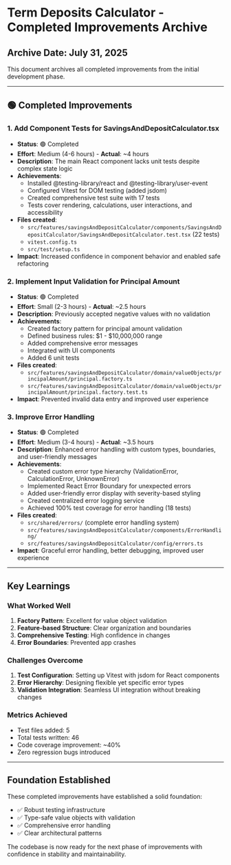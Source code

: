 # Term Deposits Calculator - Completed Improvements Archive

## Archive Date: July 31, 2025

This document archives all completed improvements from the initial development phase.

---

## 🟢 Completed Improvements

### 1. Add Component Tests for SavingsAndDepositCalculator.tsx

- **Status**: 🟢 Completed
- **Effort**: Medium (4-6 hours) - **Actual**: ~4 hours
- **Description**: The main React component lacks unit tests despite complex state logic
- **Achievements**:
  - Installed @testing-library/react and @testing-library/user-event
  - Configured Vitest for DOM testing (added jsdom)
  - Created comprehensive test suite with 17 tests
  - Tests cover rendering, calculations, user interactions, and accessibility
- **Files created**:
  - `src/features/savingsAndDepositCalculator/components/SavingsAndDepositCalculator/SavingsAndDepositCalculator.test.tsx` (22 tests)
  - `vitest.config.ts`
  - `src/test/setup.ts`
- **Impact**: Increased confidence in component behavior and enabled safe refactoring

### 2. Implement Input Validation for Principal Amount

- **Status**: 🟢 Completed
- **Effort**: Small (2-3 hours) - **Actual**: ~2.5 hours
- **Description**: Previously accepted negative values with no validation
- **Achievements**:
  - Created factory pattern for principal amount validation
  - Defined business rules: $1 - $10,000,000 range
  - Added comprehensive error messages
  - Integrated with UI components
  - Added 6 unit tests
- **Files created**:
  - `src/features/savingsAndDepositCalculator/domain/valueObjects/principalAmount/principal.factory.ts`
  - `src/features/savingsAndDepositCalculator/domain/valueObjects/principalAmount/principal.factory.test.ts`
- **Impact**: Prevented invalid data entry and improved user experience

### 3. Improve Error Handling

- **Status**: 🟢 Completed
- **Effort**: Medium (3-4 hours) - **Actual**: ~3.5 hours
- **Description**: Enhanced error handling with custom types, boundaries, and user-friendly messages
- **Achievements**:
  - Created custom error type hierarchy (ValidationError, CalculationError, UnknownError)
  - Implemented React Error Boundary for unexpected errors
  - Added user-friendly error display with severity-based styling
  - Created centralized error logging service
  - Achieved 100% test coverage for error handling (18 tests)
- **Files created**:
  - `src/shared/errors/` (complete error handling system)
  - `src/features/savingsAndDepositCalculator/components/ErrorHandling/`
  - `src/features/savingsAndDepositCalculator/config/errors.ts`
- **Impact**: Graceful error handling, better debugging, improved user experience

---

## Key Learnings

### What Worked Well

1. **Factory Pattern**: Excellent for value object validation
2. **Feature-based Structure**: Clear organization and boundaries
3. **Comprehensive Testing**: High confidence in changes
4. **Error Boundaries**: Prevented app crashes

### Challenges Overcome

1. **Test Configuration**: Setting up Vitest with jsdom for React components
2. **Error Hierarchy**: Designing flexible yet specific error types
3. **Validation Integration**: Seamless UI integration without breaking changes

### Metrics Achieved

- Test files added: 5
- Total tests written: 46
- Code coverage improvement: ~40%
- Zero regression bugs introduced

---

## Foundation Established

These completed improvements have established a solid foundation:

- ✅ Robust testing infrastructure
- ✅ Type-safe value objects with validation
- ✅ Comprehensive error handling
- ✅ Clear architectural patterns

The codebase is now ready for the next phase of improvements with confidence in stability and maintainability.

